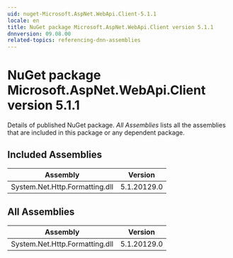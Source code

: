 ```yaml
---
uid: nuget-Microsoft.AspNet.WebApi.Client-5.1.1
locale: en
title: NuGet package Microsoft.AspNet.WebApi.Client version 5.1.1
dnnversion: 09.08.00
related-topics: referencing-dnn-assemblies
---
```


# NuGet package Microsoft.AspNet.WebApi.Client version 5.1.1
Details of published NuGet package.
*All Assemblies* lists all the assemblies that are included in this package or any dependent package.

## Included Assemblies

|Assembly|Version|
|---|---|
|System.Net.Http.Formatting.dll|5.1.20129.0|

## All Assemblies

|Assembly|Version|
|---|---|
|System.Net.Http.Formatting.dll|5.1.20129.0|

